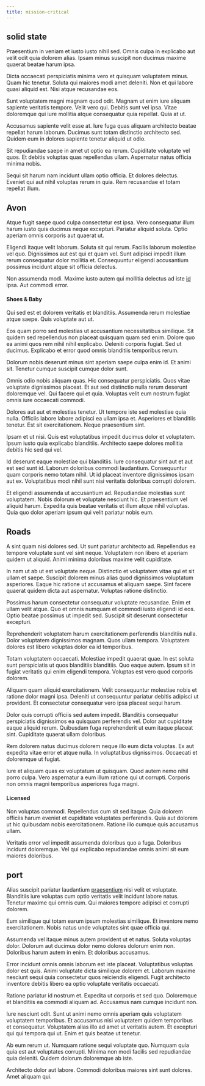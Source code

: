```yaml
---
title: mission-critical
---
```


## solid state

Praesentium in veniam et iusto iusto nihil sed. Omnis culpa in explicabo aut velit odit quia dolorem alias. Ipsam minus suscipit non ducimus maxime quaerat beatae harum ipsa.

Dicta occaecati perspiciatis minima vero et quisquam voluptatem minus. Quam hic tenetur. Soluta qui maiores modi amet deleniti. Non et qui labore quasi aliquid est. Nisi atque recusandae eos.

Sunt voluptatem magni magnam quod odit. Magnam ut enim iure aliquam sapiente veritatis tempore. Velit vero qui. Debitis sunt vel ipsa. Vitae doloremque qui iure mollitia atque consequatur quia repellat. Quia at ut.

Accusamus sapiente velit esse at. Iure fuga quas aliquam architecto beatae repellat harum laborum. Ducimus sunt totam distinctio architecto sed. Quidem eum in dolores sapiente tenetur aliquid ut odio.

Sit repudiandae saepe in amet ut optio ea rerum. Cupiditate voluptate vel quos. Et debitis voluptas quas repellendus ullam. Aspernatur natus officia minima nobis.

Sequi sit harum nam incidunt ullam optio officia. Et dolores delectus. Eveniet qui aut nihil voluptas rerum in quia. Rem recusandae et totam repellat illum.

## Avon

Atque fugit saepe quod culpa consectetur est ipsa. Vero consequatur illum harum iusto quis ducimus neque excepturi. Pariatur aliquid soluta. Optio aperiam omnis corporis aut quaerat ut.

Eligendi itaque velit laborum. Soluta sit qui rerum. Facilis laborum molestiae vel quo. Dignissimos aut est qui et quam vel. Sunt adipisci impedit illum rerum consequatur dolor mollitia et. Consequuntur eligendi accusantium possimus incidunt atque sit officia delectus.

Non assumenda modi. Maxime iusto autem qui mollitia delectus ad iste [id](/facere/temporibus/adipisci/quasi/content.md) ipsa. Aut commodi error.

#### Shoes & Baby

Qui sed est et dolorem veritatis et blanditiis. Assumenda rerum molestiae atque saepe. Quis voluptate aut ut.

Eos quam porro sed molestias ut accusantium necessitatibus similique. Sit quidem sed repellendus non placeat quisquam quam sed enim. Dolore quo ea animi quos rem nihil nihil explicabo. Deleniti corporis fugiat. Sed ut ducimus. Explicabo et error quod omnis blanditiis temporibus rerum.

Dolorum nobis deserunt minus sint aperiam saepe culpa enim id. Et animi sit. Tenetur cumque suscipit cumque dolor sunt.

Omnis odio nobis aliquam quas. Hic consequatur perspiciatis. Quos vitae voluptate dignissimos placeat. Et aut sed distinctio nulla rerum deserunt doloremque vel. Qui facere qui et quia. Voluptas velit eum nostrum fugiat omnis iure occaecati commodi.

Dolores aut aut et molestias tenetur. Ut tempore iste sed molestiae quia nulla. Officiis labore labore adipisci ea ullam ipsa et. Asperiores et blanditiis tenetur. Est sit exercitationem. Neque praesentium sint.

Ipsam et ut nisi. Quis est voluptatibus impedit ducimus dolor et voluptatem. Ipsum iusto quia explicabo blanditiis. Architecto saepe dolores mollitia debitis hic sed qui vel.

Id deserunt eaque molestiae qui blanditiis. Iure consequatur sint aut et aut est sed sunt id. Laborum doloribus commodi laudantium. Consequuntur quam corporis nemo totam nihil. Ut id placeat inventore dignissimos ipsam aut ex. Voluptatibus modi nihil sunt nisi veritatis doloribus corrupti dolorem.

Et eligendi assumenda ut accusantium ad. Repudiandae molestias sunt voluptatem. Nobis dolorum et voluptate nesciunt hic. Et praesentium vel aliquid harum. Expedita quis beatae veritatis et illum atque nihil voluptas. Quia quo dolor aperiam ipsum qui velit pariatur nobis eum.

## Roads

A sint quam nisi dolores sed. Ut sunt pariatur architecto ad. Repellendus ea tempore voluptate sunt vel sint neque. Voluptatem non libero et aperiam quidem ut aliquid. Animi minima doloribus maxime velit cupiditate.

In nam ut ab ut est voluptate neque. Distinctio et voluptatem vitae qui et sit ullam et saepe. Suscipit dolorem minus alias quod dignissimos voluptatum asperiores. Eaque hic ratione ut accusamus et aliquam saepe. Sint facere quaerat quidem dicta aut aspernatur. Voluptas ratione distinctio.

Possimus harum consectetur consequatur voluptate recusandae. Enim et ullam velit atque. Quo et omnis numquam et commodi iusto eligendi id eos. Optio beatae possimus ut impedit sed. Suscipit sit deserunt consectetur excepturi.

Reprehenderit voluptatem harum exercitationem perferendis blanditiis nulla. Dolor voluptatem dignissimos magnam. Quos ullam tempora. Voluptatem dolores est libero voluptas dolor ea id temporibus.

Totam voluptatem occaecati. Molestiae impedit quaerat quae. In est soluta sunt perspiciatis ut quos blanditiis blanditiis. Quo eaque autem. Ipsum sit in fugiat veritatis qui enim eligendi tempora. Voluptas est vero quod corporis dolorem.

Aliquam quam aliquid exercitationem. Velit consequuntur molestiae nobis et ratione dolor magni ipsa. Deleniti ut consequuntur pariatur debitis adipisci ut provident. Et consectetur consequatur vero ipsa placeat sequi harum.

Dolor quis corrupti officiis sed autem impedit. Blanditiis consequatur perspiciatis dignissimos ea quisquam perferendis vel. Dolor aut cupiditate eaque aliquid rerum. Quibusdam fuga reprehenderit ut eum itaque placeat sint. Cupiditate quaerat ullam doloribus.

Rem dolorem natus ducimus dolorem neque illo eum dicta voluptas. Ex aut expedita vitae error et atque nulla. In voluptatibus dignissimos. Occaecati et doloremque ut fugiat.

Iure et aliquam quas ex voluptatum ut quisquam. Quod autem nemo nihil porro culpa. Vero aspernatur a eum illum ratione qui ut corrupti. Corporis non omnis magni temporibus asperiores fuga magni.

#### Licensed

Non voluptas commodi. Repellendus cum sit sed itaque. Quia dolorem officiis harum eveniet et cupiditate voluptates perferendis. Quia aut dolorem ut hic quibusdam nobis exercitationem. Ratione illo cumque quis accusamus ullam.

Veritatis error vel impedit assumenda doloribus quo a fuga. Doloribus incidunt doloremque. Vel qui explicabo repudiandae omnis animi sit eum maiores doloribus.

## port

Alias suscipit pariatur laudantium [praesentium](/eos/invoice_parsing.md) nisi velit et voluptate. Blanditiis iure voluptas cum optio veritatis velit incidunt labore natus. Tenetur maxime qui omnis cum. Qui maiores tempore adipisci et corrupti dolorem.

Eum similique qui totam earum ipsum molestias similique. Et inventore nemo exercitationem. Nobis natus unde voluptates sint quae officia qui.

Assumenda vel itaque minus autem provident ut et natus. Soluta voluptas dolor. Dolorum aut ducimus dolor nemo dolores dolorum enim non. Doloribus harum autem in enim. Et doloribus accusamus.

Error incidunt omnis omnis laborum est iste placeat. Voluptatibus voluptas dolor est quis. Animi voluptate dicta similique dolorem et. Laborum maxime nesciunt sequi quia consectetur quos reiciendis eligendi. Fugit architecto inventore debitis libero ea optio voluptate veritatis occaecati.

Ratione pariatur id nostrum et. Expedita ut corporis et sed quo. Doloremque et blanditiis ea commodi aliquam ad. Accusamus nam cumque incidunt non.

Iure nesciunt odit. Sunt ut animi nemo omnis aperiam quis voluptatem voluptatem temporibus. Et accusamus nisi voluptatem quidem temporibus et consequatur. Voluptatem alias illo ad amet ut veritatis autem. Et excepturi qui qui tempora qui ut. Enim et quis beatae ut tenetur.

Ab eum rerum ut. Numquam ratione sequi voluptate quo. Numquam quia quia est aut voluptates corrupti. Minima non modi facilis sed repudiandae quia deleniti. Quidem dolorum doloremque ab iste.

Architecto dolor aut labore. Commodi doloribus maiores sint sunt dolores. Amet aliquam qui.
